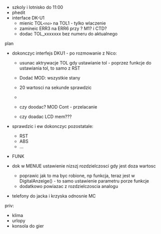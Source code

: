 - szkoly i lotnisko do 11:00
- phedit
- interface DK-U1
	- mienic TOL``<no>`` na TOL1 - tylko wlaczenie
	- zamineic ERR3 na ERR6 przy ? M1? i CTD?
	- dodac TOL_xxxxxxx bez numeru do aktualnego


plan
- dokonczyc interfejs DKU1 - po rozmowanie z Nico:
	- usunac aktrywacje TOL gdy ustawianie tol - poprzez funkcje do ustawiania tol, to samo z RST
	- Dodać MOD: wszystkie stany
	- 20 wartosci na sekunde sprawdzic
	- 

	- czy doodac? MOD Cont - przelacanie
	- czy doadac LCD mem???
- sprawdzic i ew dokonczyc pozostatale:
	- RST
	- ABS
	- ...
- FUNK


- dok w MENUE ustawienie nizszj rozdzielczosci gdy jest doza wartosc
	- poprawic jak to ma byc robione, np funkcja, teraz jest w DigitalAnzeige() - to samo ustawienie parametru porze funkcje
	- dodatkowo powiazac z rozdzielczoscia  analogu
- telefony do jacka i krzyska odnosnie MC


priv:
- klima
- urlopy
- konsola do gier